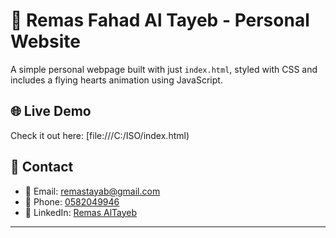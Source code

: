 # 💖 Remas Fahad Al Tayeb - Personal Website

A simple personal webpage built with just `index.html`, styled with CSS and includes a flying hearts animation using JavaScript.

## 🌐 Live Demo

Check it out here: [file:///C:/ISO/index.html)

## 🔗 Contact

- 📧 Email: [remastayab@gmail.com](mailto:remastayab@gmail.com)
- 📱 Phone: [0582049946](tel:0582049946)
- 💼 LinkedIn: [Remas AlTayeb](https://www.linkedin.com/in/remasaltayeb)

---
